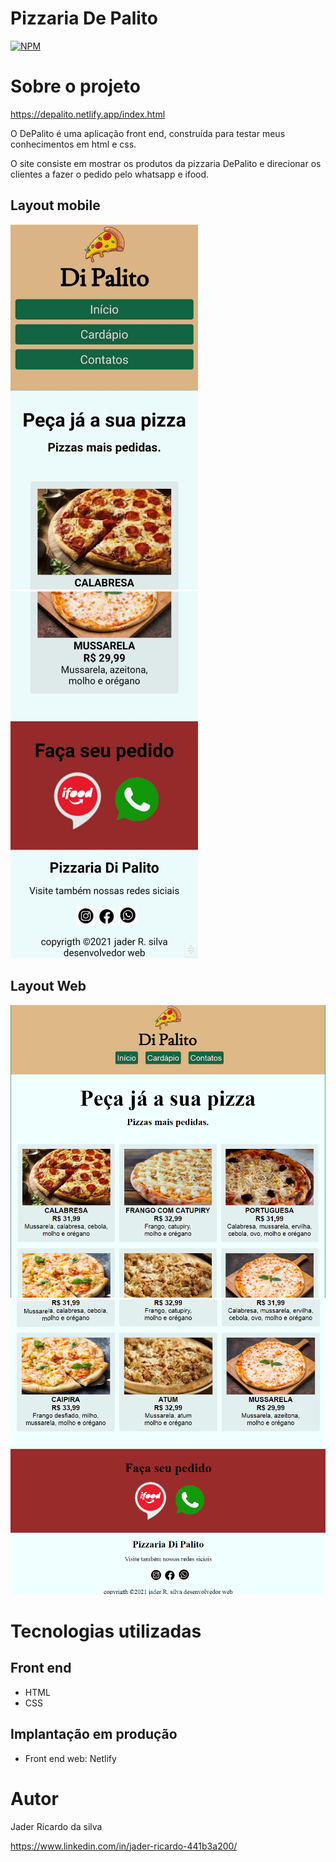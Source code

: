 # Pizzaria De Palito
[![NPM](https://img.shields.io/npm/l/react)](https://github.com/jaderryck/pizzaria_depalito/blob/master/LICENSE)

# Sobre o projeto

https://depalito.netlify.app/index.html

O DePalito é uma aplicação front end, construída para testar meus conhecimentos em html e css.

O site consiste em mostrar os produtos da pizzaria DePalito e direcionar os clientes a fazer o pedido pelo whatsapp e ifood.


## Layout mobile
<img width="300" heigth="600" src="https://github.com/jaderryck/pizzaria_depalito/blob/master/images/f5.jpg">
<img width="300" heigth="600" src="https://github.com/jaderryck/pizzaria_depalito/blob/master/images/f8.jpg">


## Layout Web
<img width="600" heigth="400" src="https://github.com/jaderryck/pizzaria_depalito/blob/master/images/p1.png">
<img width="600" heigth="400" src="https://github.com/jaderryck/pizzaria_depalito/blob/master/images/p4.png">


# Tecnologias utilizadas
## Front end
- HTML 
- CSS

## Implantação em produção
- Front end web: Netlify


# Autor

Jader Ricardo da silva

https://www.linkedin.com/in/jader-ricardo-441b3a200/
